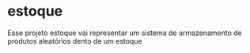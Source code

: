 # estoque
Esse projeto estoque vai representar um sistema de armazenamento de produtos aleatórios dento de um estoque
